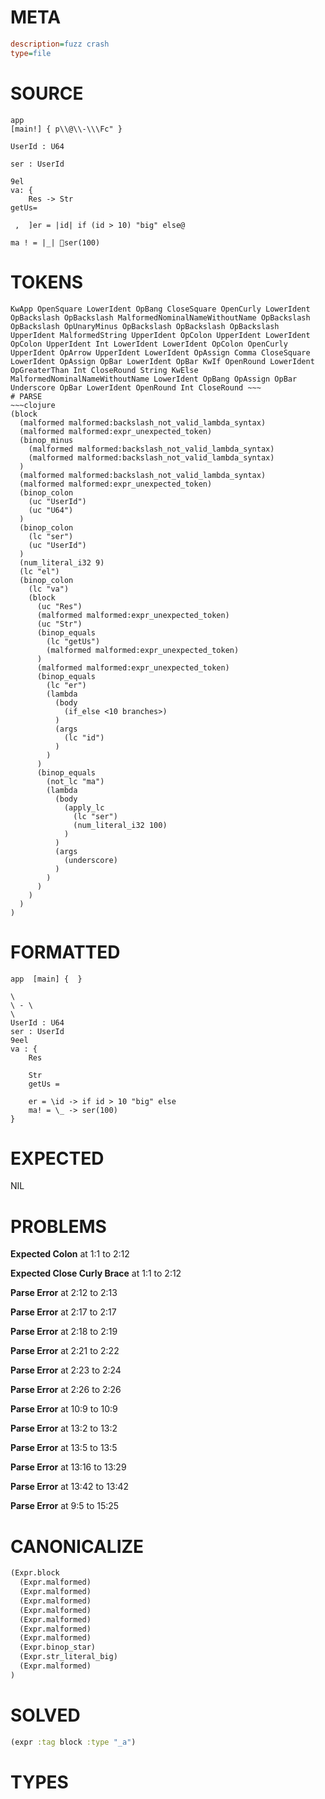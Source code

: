 # META
~~~ini
description=fuzz crash
type=file
~~~
# SOURCE
~~~roc
app
[main!] { p\\   @\\-\\\Fc" }

UserId : U64

ser : UserId

9el
va: {
    Res -> Str
getUs=

 ,  ]er = |id| if (id > 10) "big" else   @

ma  ! = |_|    ser(100)
~~~
# TOKENS
~~~text
KwApp OpenSquare LowerIdent OpBang CloseSquare OpenCurly LowerIdent OpBackslash OpBackslash MalformedNominalNameWithoutName OpBackslash OpBackslash OpUnaryMinus OpBackslash OpBackslash OpBackslash UpperIdent MalformedString UpperIdent OpColon UpperIdent LowerIdent OpColon UpperIdent Int LowerIdent LowerIdent OpColon OpenCurly UpperIdent OpArrow UpperIdent LowerIdent OpAssign Comma CloseSquare LowerIdent OpAssign OpBar LowerIdent OpBar KwIf OpenRound LowerIdent OpGreaterThan Int CloseRound String KwElse MalformedNominalNameWithoutName LowerIdent OpBang OpAssign OpBar Underscore OpBar LowerIdent OpenRound Int CloseRound ~~~
# PARSE
~~~clojure
(block
  (malformed malformed:backslash_not_valid_lambda_syntax)
  (malformed malformed:expr_unexpected_token)
  (binop_minus
    (malformed malformed:backslash_not_valid_lambda_syntax)
    (malformed malformed:backslash_not_valid_lambda_syntax)
  )
  (malformed malformed:backslash_not_valid_lambda_syntax)
  (malformed malformed:expr_unexpected_token)
  (binop_colon
    (uc "UserId")
    (uc "U64")
  )
  (binop_colon
    (lc "ser")
    (uc "UserId")
  )
  (num_literal_i32 9)
  (lc "el")
  (binop_colon
    (lc "va")
    (block
      (uc "Res")
      (malformed malformed:expr_unexpected_token)
      (uc "Str")
      (binop_equals
        (lc "getUs")
        (malformed malformed:expr_unexpected_token)
      )
      (malformed malformed:expr_unexpected_token)
      (binop_equals
        (lc "er")
        (lambda
          (body
            (if_else <10 branches>)
          )
          (args
            (lc "id")
          )
        )
      )
      (binop_equals
        (not_lc "ma")
        (lambda
          (body
            (apply_lc
              (lc "ser")
              (num_literal_i32 100)
            )
          )
          (args
            (underscore)
          )
        )
      )
    )
  )
)
~~~
# FORMATTED
~~~roc
app  [main] {  }

\
\ - \
\
UserId : U64
ser : UserId
9eel
va : {
	Res
	
	Str
	getUs = 
	
	er = \id -> if id > 10 "big" else 
	ma! = \_ -> ser(100)
}
~~~
# EXPECTED
NIL
# PROBLEMS
**Expected Colon**
at 1:1 to 2:12

**Expected Close Curly Brace**
at 1:1 to 2:12

**Parse Error**
at 2:12 to 2:13

**Parse Error**
at 2:17 to 2:17

**Parse Error**
at 2:18 to 2:19

**Parse Error**
at 2:21 to 2:22

**Parse Error**
at 2:23 to 2:24

**Parse Error**
at 2:26 to 2:26

**Parse Error**
at 10:9 to 10:9

**Parse Error**
at 13:2 to 13:2

**Parse Error**
at 13:5 to 13:5

**Parse Error**
at 13:16 to 13:29

**Parse Error**
at 13:42 to 13:42

**Parse Error**
at 9:5 to 15:25

# CANONICALIZE
~~~clojure
(Expr.block
  (Expr.malformed)
  (Expr.malformed)
  (Expr.malformed)
  (Expr.malformed)
  (Expr.malformed)
  (Expr.malformed)
  (Expr.malformed)
  (Expr.binop_star)
  (Expr.str_literal_big)
  (Expr.malformed)
)
~~~
# SOLVED
~~~clojure
(expr :tag block :type "_a")
~~~
# TYPES
~~~roc
~~~
